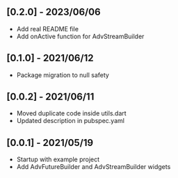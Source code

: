 ## [0.2.0] - 2023/06/06

* Add real README file
* Add onActive function for AdvStreamBuilder

## [0.1.0] - 2021/06/12

* Package migration to null safety

## [0.0.2] - 2021/06/11

* Moved duplicate code inside utils.dart
* Updated description in pubspec.yaml

## [0.0.1] - 2021/05/19

* Startup with example project
* Add AdvFutureBuilder and AdvStreamBuilder widgets
